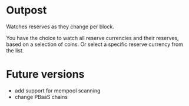 # Outpost

Watches reserves as they change per block.

You have the choice to watch all reserve currencies and their reserves, based on a selection of coins.
Or select a specific reserve currency from the list.

# Future versions

- add support for mempool scanning
- change PBaaS chains